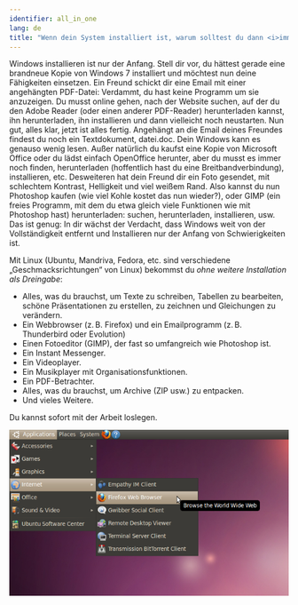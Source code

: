 ```yaml
---
identifier: all_in_one
lang: de
title: "Wenn dein System installiert ist, warum solltest du dann <i>immer noch</i> Software nachinstallieren müssen?"
---
```


Windows installieren ist nur der Anfang. Stell dir vor, du hättest gerade eine brandneue Kopie von Windows 7 installiert und möchtest nun deine Fähigkeiten einsetzen. Ein Freund schickt dir eine Email mit einer angehängten PDF-Datei: Verdammt, du hast keine Programm um sie anzuzeigen. Du musst online gehen, nach der Website suchen, auf der du den Adobe Reader (oder einen anderer PDF-Reader) herunterladen kannst, ihn herunterladen, ihn installieren und dann vielleicht noch neustarten. Nun gut, alles klar, jetzt ist alles fertig. Angehängt an die Email deines Freundes findest du noch ein Textdokument, datei.doc. Dein Windows kann es genauso wenig lesen. Außer natürlich du kaufst eine Kopie von Microsoft Office oder du lädst einfach OpenOffice herunter, aber du musst es immer noch finden, herunterladen (hoffentlich hast du eine Breitbandverbindung), installieren, etc. Desweiteren hat dein Freund dir ein Foto gesendet, mit schlechtem Kontrast, Helligkeit und viel weißem Rand. Also kannst du nun Photoshop kaufen (wie viel Kohle kostet das nun wieder?), oder GIMP (ein freies Programm, mit dem du etwa gleich viele Funktionen wie mit Photoshop hast) herunterladen: suchen, herunterladen, installieren, usw. Das ist genug: In dir wächst der Verdacht, dass Windows weit von der Vollständigkeit entfernt und Installieren nur der Anfang von Schwierigkeiten ist.

Mit Linux (Ubuntu, Mandriva, Fedora, etc. sind verschiedene „Geschmacksrichtungen“ von Linux) bekommst du <i>ohne weitere Installation als Dreingabe</i>:

<ul>
<li>Alles, was du brauchst, um Texte zu schreiben, Tabellen zu bearbeiten, schöne Präsentationen zu erstellen, zu zeichnen und Gleichungen zu verändern.</li>
<li>Ein Webbrowser (z.&#x202f;B. Firefox) und ein Emailprogramm (z.&#x202f;B. Thunderbird oder Evolution)</li>
<li>Einen Fotoeditor (GIMP), der fast so umfangreich wie Photoshop ist.</li>
<li>Ein Instant Messenger.</li>
<li>Ein Videoplayer.</li>
<li>Ein Musikplayer mit Organisationsfunktionen.</li>
<li>Ein PDF-Betrachter.</li>
<li>Alles, was du brauchst, um Archive (ZIP usw.) zu entpacken.</li>
<li>Und vieles Weitere.</li>
</ul>

Du kannst sofort mit der Arbeit loslegen.

<img src="/img/app_menu.png" />




